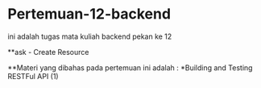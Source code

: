 # Pertemuan-12-backend
ini adalah tugas mata kuliah backend pekan ke 12

**ask - Create Resource

**Materi yang dibahas pada pertemuan ini adalah :
*Building and Testing
RESTFul API (1)

